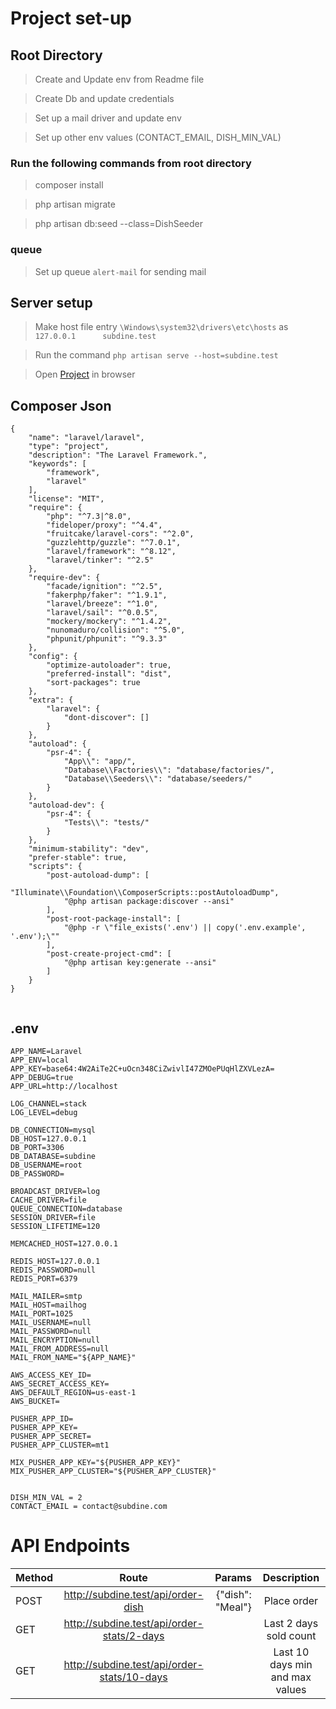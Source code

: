 # Project set-up

## Root Directory

> Create and Update env from Readme file

> Create Db and update credentials

> Set up a mail driver and update env

> Set up other env values (CONTACT_EMAIL, DISH_MIN_VAL)

### Run the following commands from root directory

> composer install 

> php artisan migrate

> php artisan db:seed --class=DishSeeder

### queue

> Set up queue `alert-mail` for sending mail 

## Server setup

> Make host file entry `\Windows\system32\drivers\etc\hosts` as `127.0.0.1      subdine.test`

> Run the command `php artisan serve --host=subdine.test`

> Open [Project](http://subdine.test:8000) in browser


## Composer Json
````
{
    "name": "laravel/laravel",
    "type": "project",
    "description": "The Laravel Framework.",
    "keywords": [
        "framework",
        "laravel"
    ],
    "license": "MIT",
    "require": {
        "php": "^7.3|^8.0",
        "fideloper/proxy": "^4.4",
        "fruitcake/laravel-cors": "^2.0",
        "guzzlehttp/guzzle": "^7.0.1",
        "laravel/framework": "^8.12",
        "laravel/tinker": "^2.5"
    },
    "require-dev": {
        "facade/ignition": "^2.5",
        "fakerphp/faker": "^1.9.1",
        "laravel/breeze": "^1.0",
        "laravel/sail": "^0.0.5",
        "mockery/mockery": "^1.4.2",
        "nunomaduro/collision": "^5.0",
        "phpunit/phpunit": "^9.3.3"
    },
    "config": {
        "optimize-autoloader": true,
        "preferred-install": "dist",
        "sort-packages": true
    },
    "extra": {
        "laravel": {
            "dont-discover": []
        }
    },
    "autoload": {
        "psr-4": {
            "App\\": "app/",
            "Database\\Factories\\": "database/factories/",
            "Database\\Seeders\\": "database/seeders/"
        }
    },
    "autoload-dev": {
        "psr-4": {
            "Tests\\": "tests/"
        }
    },
    "minimum-stability": "dev",
    "prefer-stable": true,
    "scripts": {
        "post-autoload-dump": [
            "Illuminate\\Foundation\\ComposerScripts::postAutoloadDump",
            "@php artisan package:discover --ansi"
        ],
        "post-root-package-install": [
            "@php -r \"file_exists('.env') || copy('.env.example', '.env');\""
        ],
        "post-create-project-cmd": [
            "@php artisan key:generate --ansi"
        ]
    }
}


````


## .env

```
APP_NAME=Laravel
APP_ENV=local
APP_KEY=base64:4W2AiTe2C+uOcn348CiZwivlI47ZMOePUqHlZXVLezA=
APP_DEBUG=true
APP_URL=http://localhost

LOG_CHANNEL=stack
LOG_LEVEL=debug

DB_CONNECTION=mysql
DB_HOST=127.0.0.1
DB_PORT=3306
DB_DATABASE=subdine
DB_USERNAME=root
DB_PASSWORD=

BROADCAST_DRIVER=log
CACHE_DRIVER=file
QUEUE_CONNECTION=database
SESSION_DRIVER=file
SESSION_LIFETIME=120

MEMCACHED_HOST=127.0.0.1

REDIS_HOST=127.0.0.1
REDIS_PASSWORD=null
REDIS_PORT=6379

MAIL_MAILER=smtp
MAIL_HOST=mailhog
MAIL_PORT=1025
MAIL_USERNAME=null
MAIL_PASSWORD=null
MAIL_ENCRYPTION=null
MAIL_FROM_ADDRESS=null
MAIL_FROM_NAME="${APP_NAME}"

AWS_ACCESS_KEY_ID=
AWS_SECRET_ACCESS_KEY=
AWS_DEFAULT_REGION=us-east-1
AWS_BUCKET=

PUSHER_APP_ID=
PUSHER_APP_KEY=
PUSHER_APP_SECRET=
PUSHER_APP_CLUSTER=mt1

MIX_PUSHER_APP_KEY="${PUSHER_APP_KEY}"
MIX_PUSHER_APP_CLUSTER="${PUSHER_APP_CLUSTER}"


DISH_MIN_VAL = 2
CONTACT_EMAIL = contact@subdine.com

```


# API Endpoints

| Method  | Route  | Params | Description |
| :------------ |:---------------:| -----:|:---------------:|
| POST     | http://subdine.test/api/order-dish | {"dish": "Meal"} | Place order |
| GET      | http://subdine.test/api/order-stats/2-days       |   | Last 2 days sold count |
| GET | http://subdine.test/api/order-stats/10-days        |    | Last 10 days min and max values |
